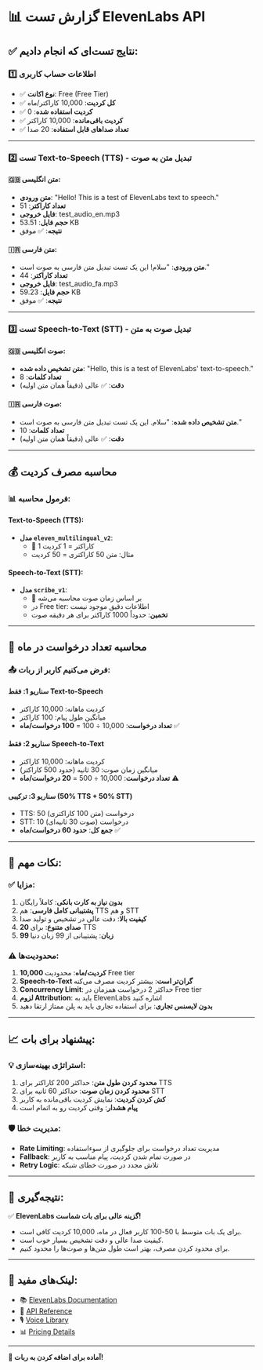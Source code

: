 # 📊 گزارش تست ElevenLabs API

## ✅ نتایج تست‌ای که انجام دادیم:

### 1️⃣ اطلاعات حساب کاربری
- ✅ **نوع اکانت**: Free (Free Tier)
- ✅ **کل کردیت**: 10,000 کاراکتر/ماه
- ✅ **کردیت استفاده شده**: 0
- ✅ **کردیت باقی‌مانده**: 10,000 کاراکتر
- ✅ **تعداد صداهای قابل استفاده**: 20 صدا

---

### 2️⃣ تست Text-to-Speech (TTS) - تبدیل متن به صوت

#### 🇬🇧 متن انگلیسی:
- **متن ورودی**: "Hello! This is a test of ElevenLabs text to speech."
- **تعداد کاراکتر**: 51
- **فایل خروجی**: test_audio_en.mp3
- **حجم فایل**: 53.51 KB
- **نتیجه**: ✅ موفق

#### 🇮🇷 متن فارسی:
- **متن ورودی**: "سلام! این یک تست تبدیل متن فارسی به صوت است."
- **تعداد کاراکتر**: 44
- **فایل خروجی**: test_audio_fa.mp3
- **حجم فایل**: 59.23 KB
- **نتیجه**: ✅ موفق

---

### 3️⃣ تست Speech-to-Text (STT) - تبدیل صوت به متن

#### 🇬🇧 صوت انگلیسی:
- **متن تشخیص داده شده**: "Hello, this is a test of ElevenLabs' text-to-speech."
- **تعداد کلمات**: 8
- **دقت**: ✅ عالی (دقیقاً همان متن اولیه)

#### 🇮🇷 صوت فارسی:
- **متن تشخیص داده شده**: "سلام. این یک تست تبدیل متن فارسی به صوت است."
- **تعداد کلمات**: 10
- **دقت**: ✅ عالی (دقیقاً همان متن اولیه)

---

## 💰 محاسبه مصرف کردیت

### 📊 فرمول محاسبه:

#### Text-to-Speech (TTS):
- **مدل `eleven_multilingual_v2`**: 
  - 📌 1 کاراکتر = 1 کردیت
  - مثال: متن 50 کاراکتری = 50 کردیت

#### Speech-to-Text (STT):
- **مدل `scribe_v1`**:
  - 📌 بر اساس زمان صوت محاسبه می‌شه
  - در Free tier: اطلاعات دقیق موجود نیست
  - **تخمین**: حدوداً 1000 کاراکتر برای هر دقیقه صوت

---

## 🔢 محاسبه تعداد درخواست در ماه

### 📤 فرض می‌کنیم کاربر از ربات:

#### سناریو 1: **فقط Text-to-Speech**
- کردیت ماهانه: 10,000 کاراکتر
- میانگین طول پیام: 100 کاراکتر
- **تعداد درخواست**: 10,000 ÷ 100 = **100 درخواست/ماه** ✅

#### سناریو 2: **فقط Speech-to-Text**
- کردیت ماهانه: 10,000 کاراکتر
- میانگین زمان صوت: 30 ثانیه (حدود 500 کاراکتر)
- **تعداد درخواست**: 10,000 ÷ 500 = **20 درخواست/ماه** ⚠️

#### سناریو 3: **ترکیبی (50% TTS + 50% STT)**
- TTS: 50 درخواست (متن 100 کاراکتری)
- STT: 10 درخواست (صوت 30 ثانیه‌ای)
- **جمع کل**: **حدود 60 درخواست/ماه** ✅

---

## 👀 نکات مهم:

### ✅ مزایا:
1. **بدون نیاز به کارت بانکی**: کاملاً رایگان
2. **پشتیبانی کامل فارسی**: هم TTS و هم STT
3. **کیفیت بالا**: دقت عالی در تشخیص و تولید صدا
4. **20 صدای متنوع**: برای TTS
5. **99 زبان**: پشتیبانی از 99 زبان دنیا

### ⚠️ محدودیت‌ها:
1. **10,000 کردیت/ماه**: محدودیت Free tier
2. **Speech-to-Text گران‌تر است**: بیشتر کردیت مصرف می‌کنه
3. **Concurrency Limit**: حداکثر 2 درخواست همزمان در Free tier
4. **لزوم Attribution**: باید به ElevenLabs اشاره کنید
5. **بدون لایسنس تجاری**: برای استفاده تجاری باید به پلن ممتاز ارتقا دهید

---

## 📈 پیشنهاد برای بات:

### 💡 استراتژی بهینه‌سازی:
1. **محدود کردن طول متن**: حداکثر 200 کاراکتر برای TTS
2. **محدود کردن زمان صوت**: حداکثر 60 ثانیه برای STT
3. **کش کردن کردیت**: نمایش کردیت باقی‌مانده به کاربر
4. **پیام هشدار**: وقتی کردیت رو به اتمام است

### 🛡️ مدیریت خطا:
- **Rate Limiting**: مدیریت تعداد درخواست برای جلوگیری از سوءاستفاده
- **Fallback**: در صورت تمام شدن کردیت، پیام مناسب به کاربر
- **Retry Logic**: تلاش مجدد در صورت خطای شبکه

---

## 📝 نتیجه‌گیری:

✅ **ElevenLabs گزینه عالی برای بات شماست!**

- برای یک بات متوسط با 50-100 کاربر فعال در ماه، 10,000 کردیت کافی است.
- کیفیت صدا عالی و دقت تشخیص بسیار خوب است.
- برای محدود کردن مصرف، بهتر است طول متن‌ها و صوت‌ها را محدود کنیم.

---

## 🔗 لینک‌های مفید:

- 📚 [ElevenLabs Documentation](https://elevenlabs.io/docs/overview)
- 🔑 [API Reference](https://elevenlabs.io/docs/api-reference)
- 🎙️ [Voice Library](https://elevenlabs.io/voice-library)
- 📊 [Pricing Details](https://elevenlabs.io/pricing)

---

**🚀 آماده برای اضافه کردن به ربات!**
